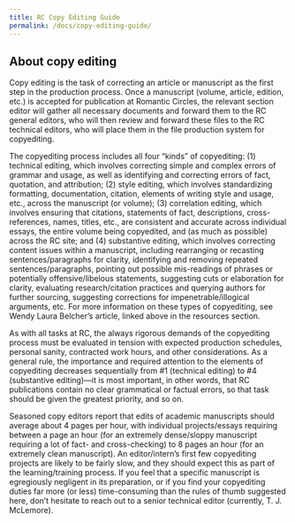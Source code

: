 ```yaml
---
title: RC Copy Editing Guide
permalink: /docs/copy-editing-guide/
---
```


## About copy editing

Copy editing is the task of correcting an article or manuscript as the first step in the production process. Once a manuscript (volume, article, edition, etc.) is accepted for publication at Romantic Circles, the relevant section editor will gather all necessary documents and forward them to the RC general editors, who will then review and forward these files to the RC technical editors, who will place them in the file production system for copyediting.

The copyediting process includes all four “kinds” of copyediting: (1) technical editing, which involves correcting simple and complex errors of grammar and usage, as well as identifying and correcting errors of fact, quotation, and attribution; (2) style editing, which involves standardizing formatting, documentation, citation, elements of writing style and usage, etc., across the manuscript (or volume); (3) correlation editing, which involves ensuring that citations, statements of fact, descriptions, cross-references, names, titles, etc., are consistent and accurate across individual essays, the entire volume being copyedited, and (as much as possible) across the RC site; and (4) substantive editing, which involves correcting content issues within a manuscript, including rearranging or recasting sentences/paragraphs for clarity, identifying and removing repeated sentences/paragraphs, pointing out possible mis-readings of phrases or potentially offensive/libelous statements, suggesting cuts or elaboration for clarity, evaluating research/citation practices and querying authors for further sourcing, suggesting corrections for impenetrable/illogical arguments, etc. For more information on these types of copyediting, see Wendy Laura Belcher’s article, linked above in the resources section.

As with all tasks at RC, the always rigorous demands of the copyediting process must be evaluated in tension with expected production schedules, personal sanity, contracted work hours, and other considerations. As a general rule, the importance and required attention to the elements of copyediting decreases sequentially from #1 (technical editing) to #4 (substantive editing)—it is most important, in other words, that RC publications contain no clear grammatical or factual errors, so that task should be given the greatest priority, and so on.

Seasoned copy editors report that edits of academic manuscripts should average about 4 pages per hour, with individual projects/essays requiring between a page an hour (for an extremely dense/sloppy manuscript requiring a lot of fact- and cross-checking) to 8 pages an hour (for an extremely clean manuscript). An editor/intern’s first few copyediting projects are likely to be fairly slow, and they should expect this as part of the learning/training process. If you feel that a specific manuscript is egregiously negligent in its preparation, or if you find your copyediting duties far more (or less) time-consuming than the rules of thumb suggested here, don’t hesitate to reach out to a senior technical editor (currently, T. J. McLemore).
